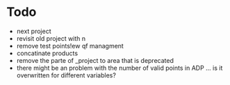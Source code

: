 Todo
============
* next project
* revisit old project with n
* remove test points!ew qf managment
* concatinate products
* remove the parte of _project to area that is deprecated
* there might be an problem with the number of valid points in ADP ... is it overwritten for different variables?